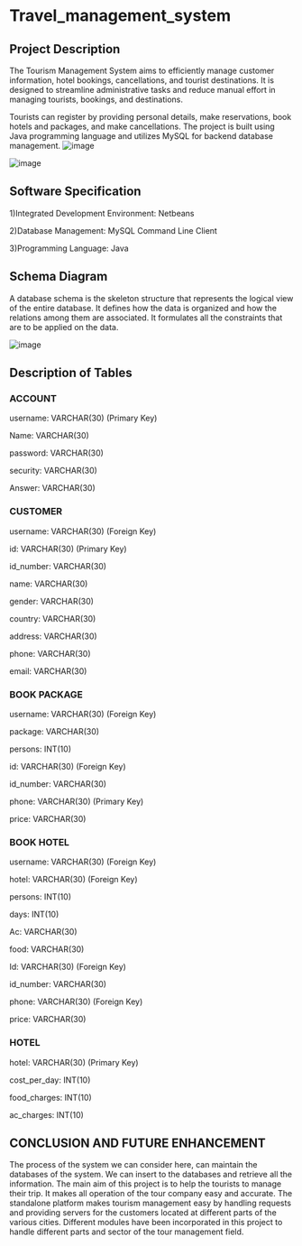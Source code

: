 # Travel_management_system
## Project Description
The Tourism Management System aims to efficiently manage customer information, hotel bookings, cancellations, and tourist destinations. It is designed to streamline administrative tasks and reduce manual effort in managing tourists, bookings, and destinations.

Tourists can register by providing personal details, make reservations, book hotels and packages, and make cancellations. The project is built using Java programming language and utilizes MySQL for backend database management.
![image](https://github.com/kusum0001/travel_management_system/assets/69834578/08dd0dbc-599e-4e58-a38c-a21d3a7eaa7e)

![image](https://github.com/kusum0001/travel_management_system/assets/69834578/db139551-5350-4c6a-ba21-12e98df03356)


## Software Specification
1)Integrated Development Environment: Netbeans

2)Database Management: MySQL Command Line Client

3)Programming Language: Java

## Schema Diagram
A database schema is the skeleton structure that represents the logical view of the entire database. It defines how the data is organized and how the relations among them are associated. It formulates all the constraints that are to be applied on the data.

![image](https://github.com/kusum0001/travel_management_system/assets/69834578/c83f9fc6-775a-4943-b4a1-ad34476268c1)

## Description of Tables

### ACCOUNT

username: VARCHAR(30) (Primary Key)

Name: VARCHAR(30)

password: VARCHAR(30)

security: VARCHAR(30)

Answer: VARCHAR(30)

### CUSTOMER

username: VARCHAR(30) (Foreign Key)

id: VARCHAR(30) (Primary Key)

id_number: VARCHAR(30)

name: VARCHAR(30)

gender: VARCHAR(30)

country: VARCHAR(30)

address: VARCHAR(30)

phone: VARCHAR(30)

email: VARCHAR(30)

### BOOK PACKAGE

username: VARCHAR(30) (Foreign Key)

package: VARCHAR(30)

persons: INT(10)

id: VARCHAR(30) (Foreign Key)

id_number: VARCHAR(30)

phone: VARCHAR(30) (Primary Key)

price: VARCHAR(30)

### BOOK HOTEL

username: VARCHAR(30) (Foreign Key)

hotel: VARCHAR(30) (Foreign Key)

persons: INT(10)

days: INT(10)

Ac: VARCHAR(30)

food: VARCHAR(30)

Id: VARCHAR(30) (Foreign Key)

id_number: VARCHAR(30)

phone: VARCHAR(30) (Foreign Key)

price: VARCHAR(30)

### HOTEL

hotel: VARCHAR(30) (Primary Key)

cost_per_day: INT(10)

food_charges: INT(10)

ac_charges: INT(10)

## CONCLUSION AND FUTURE ENHANCEMENT 
The process of the system we can consider here, can maintain the databases of the system. We can insert to the databases and retrieve all the information. 
The main aim of this project is to help the tourists to manage their trip. It makes all operation of the tour company easy and accurate. The standalone platform makes tourism management easy by handling requests and providing servers for the customers located at different parts of the various cities. Different modules have been incorporated in this project to handle different parts and sector of the tour management field.

